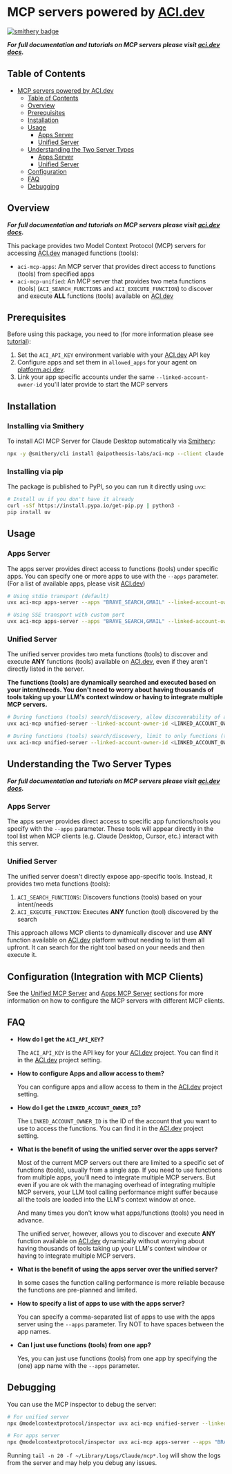 # MCP servers powered by [ACI.dev](https://aci.dev)

[![smithery badge](https://smithery.ai/badge/@aipotheosis-labs/aci-mcp)](https://smithery.ai/server/@aipotheosis-labs/aci-mcp)

**_For full documentation and tutorials on MCP servers please visit [aci.dev docs](https://aci.dev/docs/mcp-servers/introduction)._**

## Table of Contents

- [MCP servers powered by ACI.dev](#mcp-servers-powered-by-acidev)
  - [Table of Contents](#table-of-contents)
  - [Overview](#overview)
  - [Prerequisites](#prerequisites)
  - [Installation](#installation)
  - [Usage](#usage)
    - [Apps Server](#apps-server)
    - [Unified Server](#unified-server)
  - [Understanding the Two Server Types](#understanding-the-two-server-types)
    - [Apps Server](#apps-server-1)
    - [Unified Server](#unified-server-1)
  - [Configuration](#configuration-integration-with-mcp-clients)
  - [FAQ](#faq)
  - [Debugging](#debugging)

## Overview

**_For full documentation and tutorials on MCP servers please visit [aci.dev docs](https://aci.dev/docs/mcp-servers/introduction)._**

This package provides two Model Context Protocol (MCP) servers for accessing [ACI.dev](https://aci.dev) managed functions (tools):

- `aci-mcp-apps`: An MCP server that provides direct access to functions (tools) from specified apps
- `aci-mcp-unified`: An MCP server that provides two meta functions (tools) (`ACI_SEARCH_FUNCTIONS` and `ACI_EXECUTE_FUNCTION`) to discover and execute **ALL** functions (tools) available on [ACI.dev](https://platform.aci.dev)

## Prerequisites

Before using this package, you need to (for more information please see [tutorial](https://aci.dev/docs)):

1. Set the `ACI_API_KEY` environment variable with your [ACI.dev](https://platform.aci.dev) API key
2. Configure apps and set them in `allowed_apps` for your agent on [platform.aci.dev](https://platform.aci.dev/project-settings).
3. Link your app specific accounts under the same `--linked-account-owner-id` you'll later provide to start the MCP servers

## Installation

### Installing via Smithery

To install ACI MCP Server for Claude Desktop automatically via [Smithery](https://smithery.ai/server/@aipotheosis-labs/aci-mcp):

```bash
npx -y @smithery/cli install @aipotheosis-labs/aci-mcp --client claude
```

### Installing via pip

The package is published to PyPI, so you can run it directly using `uvx`:

```bash
# Install uv if you don't have it already
curl -sSf https://install.pypa.io/get-pip.py | python3 -
pip install uv
```

## Usage

### Apps Server

The apps server provides direct access to functions (tools) under specific apps.
You can specify one or more apps to use with the `--apps` parameter. (For a list of available apps, please visit [ACI.dev](https://platform.aci.dev/apps))

```bash
# Using stdio transport (default)
uvx aci-mcp apps-server --apps "BRAVE_SEARCH,GMAIL" --linked-account-owner-id <LINKED_ACCOUNT_OWNER_ID>

# Using SSE transport with custom port
uvx aci-mcp apps-server --apps "BRAVE_SEARCH,GMAIL" --linked-account-owner-id <LINKED_ACCOUNT_OWNER_ID> --transport sse --port 8000
```

### Unified Server

The unified server provides two meta functions (tools) to discover and execute **ANY** functions (tools) available on [ACI.dev](https://aci.dev), even if they aren't directly listed in the server.

**The functions (tools) are dynamically searched and executed based on your intent/needs. You don't need to worry about having thousands of tools taking up your LLM's context window or having to integrate multiple MCP servers.**

```bash
# During functions (tools) search/discovery, allow discoverability of all functions (tools) available on ACI.dev
uvx aci-mcp unified-server --linked-account-owner-id <LINKED_ACCOUNT_OWNER_ID>

# During functions (tools) search/discovery, limit to only functions (tools) accessible by the requesting agent (identified by ACI_API_KEY)
uvx aci-mcp unified-server --linked-account-owner-id <LINKED_ACCOUNT_OWNER_ID> --allowed-apps-only
```

## Understanding the Two Server Types

**_For full documentation and tutorials on MCP servers please visit [aci.dev docs](https://aci.dev/docs/mcp-servers/introduction)._**

### Apps Server

The apps server provides direct access to specific app functions/tools you specify with the `--apps` parameter. These tools will appear directly in the tool list when MCP clients (e.g. Claude Desktop, Cursor, etc.) interact with this server.

### Unified Server

The unified server doesn't directly expose app-specific tools. Instead, it provides two meta functions (tools):

1. `ACI_SEARCH_FUNCTIONS`: Discovers functions (tools) based on your intent/needs
2. `ACI_EXECUTE_FUNCTION`: Executes **ANY** function (tool) discovered by the search

This approach allows MCP clients to dynamically discover and use **ANY** function available on [ACI.dev](https://platform.aci.dev) platform without needing to list them all upfront. It can search for the right tool based on your needs and then execute it.

## Configuration (Integration with MCP Clients)

See the [Unified MCP Server](https://www.aci.dev/docs/mcp-servers/unified-server#integration-with-mcp-clients) and [Apps MCP Server](https://www.aci.dev/docs/mcp-servers/apps-server#integration-with-mcp-clients) sections for more information on how to configure the MCP servers with different MCP clients.


## FAQ

- **How do I get the `ACI_API_KEY`?**

    The `ACI_API_KEY` is the API key for your [ACI.dev](https://platform.aci.dev) project. You can find it in the [ACI.dev](https://platform.aci.dev/project-setting) project setting.

- **How to configure Apps and allow access to them?**

    You can configure apps and allow access to them in the [ACI.dev](https://platform.aci.dev/project-setting) project setting.

- **How do I get the `LINKED_ACCOUNT_OWNER_ID`?**

    The `LINKED_ACCOUNT_OWNER_ID` is the ID of the account that you want to use to access the functions. You can find it in the [ACI.dev](https://platform.aci.dev/project-setting) project setting.

- **What is the benefit of using the unified server over the apps server?**

    Most of the current MCP servers out there are limited to a specific set of functions (tools), usually from a single app. If you need to use functions from multiple apps, you'll need to integrate multiple MCP servers. But even if you are ok with the managing overhead of integrating multiple MCP servers, your LLM tool calling performance might suffer because all the tools are loaded into the LLM's context window at once.

    And many times you don't know what apps/functions (tools) you need in advance.

    The unified server, however, allows you to discover and execute **ANY** function available on [ACI.dev](https://platform.aci.dev) dynamically without worrying about having thousands of tools taking up your LLM's context window or having to integrate multiple MCP servers.

- **What is the benefit of using the apps server over the unified server?**

    In some cases the function calling performance is more reliable because the functions are pre-planned and limited.

- **How to specify a list of apps to use with the apps server?**

    You can specify a comma-separated list of apps to use with the apps server using the `--apps` parameter. Try NOT to have spaces between the app names.

- **Can I just use functions (tools) from one app?**

    Yes, you can just use functions (tools) from one app by specifying the (one) app name with the `--apps` parameter.

## Debugging

You can use the MCP inspector to debug the server:

```bash
# For unified server
npx @modelcontextprotocol/inspector uvx aci-mcp unified-server --linked-account-owner-id <LINKED_ACCOUNT_OWNER_ID>

# For apps server
npx @modelcontextprotocol/inspector uvx aci-mcp apps-server --apps "BRAVE_SEARCH,GMAIL" --linked-account-owner-id <LINKED_ACCOUNT_OWNER_ID>
```

Running `tail -n 20 -f ~/Library/Logs/Claude/mcp*.log` will show the logs from the server and may help you debug any issues.
